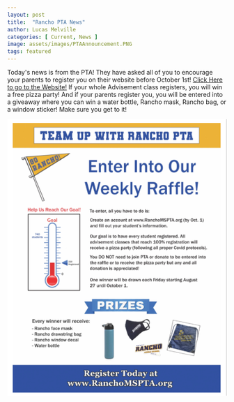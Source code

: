 ```yaml
---
layout: post
title:  "Rancho PTA News"
author: Lucas Melville
categories: [ Current, News ]
image: assets/images/PTAAnnouncement.PNG
tags: featured
---
```


Today's news is from the PTA! They have asked all of you to encourage your parents to register you on their website before October 1st! [Click Here to go to the Website!](https://www.ranchomspta.org/programs/raffle) 
 If your whole Advisement class registers, you will win a free pizza party! And if your parents register you, you will be entered into a giveaway where you can win a water bottle, 
  Rancho mask, Rancho bag, or a window sticker! Make sure you get to it!
 
 
 ![PNG](/assets/images/PTAAnnouncement.PNG)
